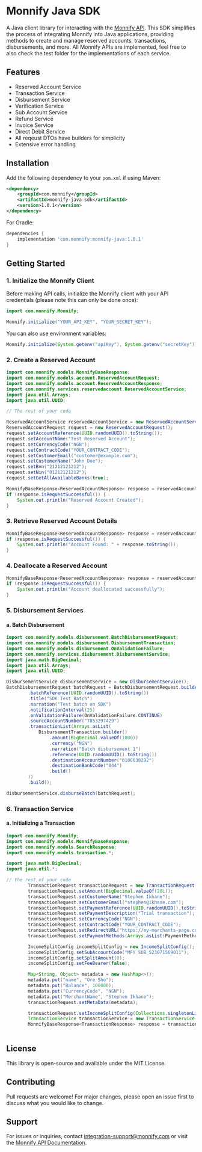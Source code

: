 # Monnify Java SDK

A Java client library for interacting with the [Monnify API](https://developers.monnify.com). This SDK simplifies the process of integrating Monnify into Java applications, providing methods to create and manage reserved accounts, transactions, disbursements, and more. All Monnify APIs are implemented, feel free to also check the test folder for the implementations of each service. 

## Features
- Reserved Account Service
- Transaction Service
- Disbursement Service
- Verification Service
- Sub Account Service
- Refund Service
- Invoice Service
- Direct Debit Service
- All reqeust DTOs have builders for simplicity
- Extensive error handling

## Installation
Add the following dependency to your `pom.xml` if using Maven:

```xml
<dependency>
    <groupId>com.monnify</groupId>
    <artifactId>monnify-java-sdk</artifactId>
    <version>1.0.1</version>
</dependency>
```

For Gradle:

```gradle
dependencies {
    implementation 'com.monnify:monnify-java:1.0.1'
}
```

## Getting Started
### 1. Initialize the Monnify Client
Before making API calls, initialize the Monnify client with your API credentials (please note this can only be done once):

```java
import com.monnify.Monnify;

Monnify.initialize("YOUR_API_KEY", "YOUR_SECRET_KEY");
```

You can also use environment variables:

```java
Monnify.initialize(System.getenv("apiKey"), System.getenv("secretKey"));
```

### 2. Create a Reserved Account

```java
import com.monnify.models.MonnifyBaseResponse;
import com.monnify.models.account.ReservedAccountRequest;
import com.monnify.models.account.ReservedAccountResponse;
import com.monnify.services.reservedaccount.ReservedAccountService;
import java.util.Arrays;
import java.util.UUID;

// The rest of your code

ReservedAccountService reservedAccountService = new ReservedAccountService();
ReservedAccountRequest request = new ReservedAccountRequest();
request.setAccountReference(UUID.randomUUID().toString());
request.setAccountName("Test Reserved Account");
request.setCurrencyCode("NGN");
request.setContractCode("YOUR_CONTRACT_CODE");
request.setCustomerEmail("customer@example.com");
request.setCustomerName("John Doe");
request.setBvn("21212121212");
request.setNin("01212121212");
request.setGetAllAvailableBanks(true);

MonnifyBaseResponse<ReservedAccountResponse> response = reservedAccountService.createReservedAccount(request);
if (response.isRequestSuccessful()) {
    System.out.println("Reserved Account Created");
}
```

### 3. Retrieve Reserved Account Details

```java
MonnifyBaseResponse<ReservedAccountResponse> response = reservedAccountService.getReservedAccountDetails("account-reference");
if (response.isRequestSuccessful()) {
    System.out.println("Account Found: " + response.toString());
}
```

### 4. Deallocate a Reserved Account

```java
MonnifyBaseResponse<ReservedAccountResponse> response = reservedAccountService.deallocateReservedAccount("account-reference");
if (response.isRequestSuccessful()) {
    System.out.println("Account deallocated successfully");
}
```

### 5. Disbursement Services
#### a. Batch Disbursement
```java
import com.monnify.models.disbursement.BatchDisbursementRequest;
import com.monnify.models.disbursement.DisbursementTransaction;
import com.monnify.models.disbursement.OnValidationFailure;
import com.monnify.services.disbursement.DisbursementService;
import java.math.BigDecimal;
import java.util.Arrays;
import java.util.UUID;

DisbursementService disbursementService = new DisbursementService();
BatchDisbursementRequest batchRequest = BatchDisbursementRequest.builder()
        .batchReference(UUID.randomUUID().toString())
        .title("SDK Test Batch")
        .narration("Test batch on SDK")
        .notificationInterval(25)
        .onValidationFailure(OnValidationFailure.CONTINUE)
        .sourceAccountNumber("7853297429")
        .transactionList(Arrays.asList(
            DisbursementTransaction.builder()
                .amount(BigDecimal.valueOf(1000))
                .currency("NGN")
                .narration("Batch disbursement 1")
                .reference(UUID.randomUUID().toString())
                .destinationAccountNumber("0100030292")
                .destinationBankCode("044")
                .build()
        ))
        .build();

disbursementService.disburseBatch(batchRequest);
```

### 6. Transaction Service
#### a. Initializing a Transaction

```java
import com.monnify.Monnify;
import com.monnify.models.MonnifyBaseResponse;
import com.monnify.models.SearchResponse;
import com.monnify.models.transaction.*;

import java.math.BigDecimal;
import java.util.*;

// the rest of your code
        TransactionRequest transactionRequest = new TransactionRequest();
        transactionRequest.setAmount(BigDecimal.valueOf(20L));
        transactionRequest.setCustomerName("Stephen Ikhane");
        transactionRequest.setCustomerEmail("stephen@ikhane.com");
        transactionRequest.setPaymentReference(UUID.randomUUID().toString());
        transactionRequest.setPaymentDescription("Trial transaction");
        transactionRequest.setCurrencyCode("NGN");
        transactionRequest.setContractCode("YOUR_CONTRACT_CODE");
        transactionRequest.setRedirectURL("https://my-merchants-page.com/transaction/confirm");
        transactionRequest.setPaymentMethods(Arrays.asList(PaymentMethod.CARD, PaymentMethod.ACCOUNT_TRANSFER));

        IncomeSplitConfig incomeSplitConfig = new IncomeSplitConfig();
        incomeSplitConfig.setSubAccountCode("MFY_SUB_523071569011");
        incomeSplitConfig.setSplitAmount(0);
        incomeSplitConfig.setFeeBearer(false);

        Map<String, Object> metadata = new HashMap<>();
        metadata.put("name", "Ore Sho");
        metadata.put("Balance", 100000);
        metadata.put("CurrencyCode", "NGN");
        metadata.put("MerchantName", "Stephen Ikhane");
        transactionRequest.setMetaData(metadata);

        transactionRequest.setIncomeSplitConfig(Collections.singletonList(incomeSplitConfig));
        TransactionService transactionService = new TransactionService();
        MonnifyBaseResponse<TransactionResponse> response = transactionService.initializeTransaction(transactionRequest);
        
```

## License
This library is open-source and available under the MIT License.

## Contributing
Pull requests are welcome! For major changes, please open an issue first to discuss what you would like to change.

## Support
For issues or inquiries, contact [integration-support@monnify.com](mailto:integration-support@monnify.com) or visit the [Monnify API Documentation](https://developers.monnify.com).

